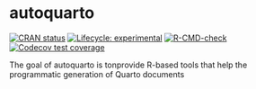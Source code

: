
<!-- README.md is generated from README.Rmd. Please edit that file -->

# autoquarto

<!-- badges: start -->

[![CRAN
status](https://www.r-pkg.org/badges/version/autoquarto)](https://CRAN.R-project.org/package=autoquarto)
[![Lifecycle:
experimental](https://img.shields.io/badge/lifecycle-experimental-orange.svg)](https://lifecycle.r-lib.org/articles/stages.html#experimental)
[![R-CMD-check](https://github.com/openpharma/autoquarto/actions/workflows/R-CMD-check.yaml/badge.svg)](https://github.com/openpharma/autoquarto/actions/workflows/R-CMD-check.yaml)
[![Codecov test
coverage](https://codecov.io/gh/openpharma/autoquarto/branch/main/graph/badge.svg)](https://app.codecov.io/gh/openpharma/autoquarto?branch=main)
<!-- badges: end -->

The goal of autoquarto is tonprovide R-based tools that help the
programmatic generation of Quarto documents
